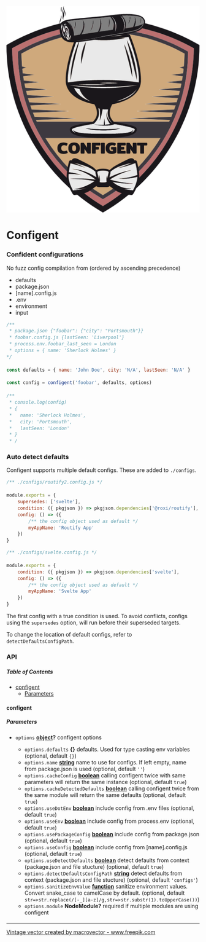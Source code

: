 <div align="center">
<img src="https://github.com/roxiness/configent/raw/master/configent.png" alt="configent">
</div>

# Configent

### Confident configurations

No fuzz config compilation from (ordered by ascending precedence)

*   defaults
*   package.json
*   \[name].config.js
*   .env
*   environment
*   input

```javascript
/** 
 * package.json {"foobar": {"city": "Portsmouth"}}
 * foobar.config.js {lastSeen: 'Liverpool'}
 * process.env.foobar_last_seen = London
 * options = { name: 'Sherlock Holmes' }
*/

const defaults = { name: 'John Doe', city: 'N/A', lastSeen: 'N/A' }

const config = configent('foobar', defaults, options)

/**
 * console.log(config)
 * {
 *   name: 'Sherlock Holmes',
 *   city: 'Portsmouth',
 *   lastSeen: 'London'  
 * }
 * /
```

### Auto detect defaults

Configent supports multiple default configs. These are added to `./configs`.

```javascript
/** ./configs/routify2.config.js */

module.exports = {
    supersedes: ['svelte'],
    condition: ({ pkgjson }) => pkgjson.dependencies['@roxi/routify'],
    config: () => ({ 
        /** the config object used as default */
        myAppName: 'Routify App' 
    })
}
```

```javascript
/** ./configs/svelte.config.js */

module.exports = {
    condition: ({ pkgjson }) => pkgjson.dependencies['svelte'],
    config: () => ({ 
        /** the config object used as default */
        myAppName: 'Svelte App' 
    })
}
```

The first config with a true condition is used. To avoid conflicts, configs using the  `supersedes` option, will run before their superseded targets.

To change the location of default configs, refer to `detectDefaultsConfigPath`.

### API

<!-- Generated by documentation.js. Update this documentation by updating the source code. -->

##### Table of Contents

*   [configent](#configent)
    *   [Parameters](#parameters)

#### configent

##### Parameters

*   `options` **[object](https://developer.mozilla.org/docs/Web/JavaScript/Reference/Global_Objects/Object)?** configent options

    *   `options.defaults` **{}** defaults. Used for type casting env variables (optional, default `{}`)
    *   `options.name` **[string](https://developer.mozilla.org/docs/Web/JavaScript/Reference/Global_Objects/String)** name to use for configs. If left empty, name from package.json is used (optional, default `''`)
    *   `options.cacheConfig` **[boolean](https://developer.mozilla.org/docs/Web/JavaScript/Reference/Global_Objects/Boolean)** calling configent twice with same parameters will return the same instance (optional, default `true`)
    *   `options.cacheDetectedDefaults` **[boolean](https://developer.mozilla.org/docs/Web/JavaScript/Reference/Global_Objects/Boolean)** calling configent twice from the same module will return the same defaults (optional, default `true`)
    *   `options.useDotEnv` **[boolean](https://developer.mozilla.org/docs/Web/JavaScript/Reference/Global_Objects/Boolean)** include config from .env files (optional, default `true`)
    *   `options.useEnv` **[boolean](https://developer.mozilla.org/docs/Web/JavaScript/Reference/Global_Objects/Boolean)** include config from process.env (optional, default `true`)
    *   `options.usePackageConfig` **[boolean](https://developer.mozilla.org/docs/Web/JavaScript/Reference/Global_Objects/Boolean)** include config from package.json (optional, default `true`)
    *   `options.useConfig` **[boolean](https://developer.mozilla.org/docs/Web/JavaScript/Reference/Global_Objects/Boolean)** include config from \[name].config.js (optional, default `true`)
    *   `options.useDetectDefaults` **[boolean](https://developer.mozilla.org/docs/Web/JavaScript/Reference/Global_Objects/Boolean)** detect defaults from context (package.json and file stucture) (optional, default `true`)
    *   `options.detectDefaultsConfigPath` **[string](https://developer.mozilla.org/docs/Web/JavaScript/Reference/Global_Objects/String)** detect defaults from context (package.json and file stucture) (optional, default `'configs'`)
    *   `options.sanitizeEnvValue` **[function](https://developer.mozilla.org/docs/Web/JavaScript/Reference/Statements/function)** sanitize environment values. Convert snake_case to camelCase by default. (optional, default `str=>str.replace(/[-_][a-z]/g,str=>str.substr(1).toUpperCase())`)
    *   `options.module` **NodeModule?** required if multiple modules are using configent

####


---

<a href="https://www.freepik.com/vectors/vintage">Vintage vector created by macrovector - www.freepik.com</a>
